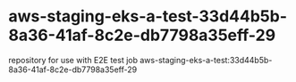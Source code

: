 # aws-staging-eks-a-test-33d44b5b-8a36-41af-8c2e-db7798a35eff-29
repository for use with E2E test job aws-staging-eks-a-test:33d44b5b-8a36-41af-8c2e-db7798a35eff-29
